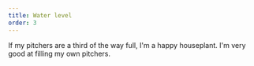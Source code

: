 ```yaml
---
title: Water level
order: 3
---
```



If my pitchers are a third of the way full, I'm a happy houseplant. I'm very good at filling my own pitchers.